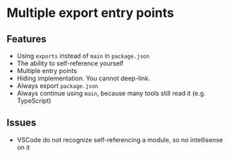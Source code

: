 # Multiple export entry points

## Features

* Using `exports` instead of `main` in `package.json`
* The ability to self-reference yourself
* Multiple entry points
* Hiding implementation. You cannot deep-link.
* Always export `package.json`
* Always continue using `main`, because many tools still read it (e.g. TypeScript)

## Issues

* VSCode do not recognize self-referencing a module, so no intellisense on it
